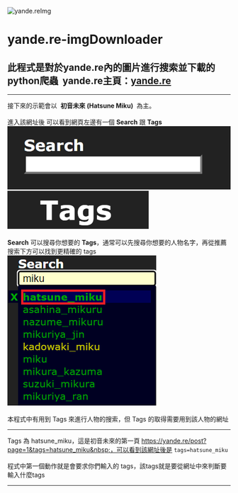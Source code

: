 ![yande.reImg](https://assets.yande.re/assets/logo_small-418e8d5ec0229f274edebe4af43b01aa29ed83b715991ba14bb41ba06b5b57b5.png)  
# **yande.re-imgDownloader**
## 此程式是對於yande.re內的圖片進行搜索並下載的python爬蟲 &nbsp;**yande.re主頁：[yande.re](https://yande.re/post)**  
***
接下來的示範會以 &nbsp;**初音未來 (Hatsune Miku)** &nbsp;為主。  
&emsp;    
進入該網址後 可以看到網頁左邊有一個 **Search** 跟 **Tags**    
![Search](https://raw.githubusercontent.com/SnowFey/yande.re-imgDownloader/main/md_img/yandeSearch.png)   
![Tags](https://raw.githubusercontent.com/SnowFey/yande.re-imgDownloader/main/md_img/yandeTags.png)  
&emsp;     
**Search** 可以搜尋你想要的 **Tags**，通常可以先搜尋你想要的人物名字，再從推薦搜索下方可以找到更精確的 tags  
![mikurecommSearch](https://raw.githubusercontent.com/SnowFey/yande.re-imgDownloader/main/md_img/mikurecommSearch.png)  
&emsp;  
本程式中有用到 Tags 來進行人物的搜索，但 Tags 的取得需要用到該人物的網址

***
Tags 為 hatsune_miku，這是初音未來的第一頁 https://yande.re/post?page=1&tags=hatsune_miku&nbsp;，可以看到該網址後是 `tags=hatsune_miku`  
&emsp;   
程式中第一個動作就是會要求你們輸入的 tags，該tags就是要從網址中來判斷要輸入什麼tags   
***

